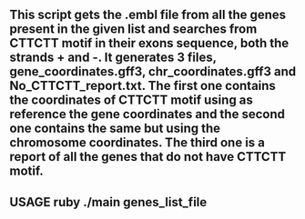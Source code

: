 This script gets the .embl file from all the genes present in the given list
and searches from CTTCTT motif in their exons sequence, both the strands + and -. 
It generates 3 files, gene_coordinates.gff3, chr_coordinates.gff3 and No_CTTCTT_report.txt.
The first one contains the coordinates of CTTCTT motif using as reference the gene
coordinates and the second one contains the same but using the chromosome coordinates.
The third one is a report of all the genes that do not have CTTCTT motif.  
--------------------------------------------------------------------
  USAGE
  ruby ./main genes_list_file
--------------------------------------------------------------------
